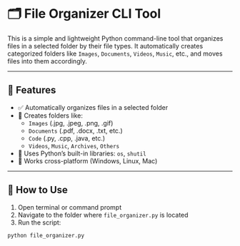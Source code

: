 # 🗂️ File Organizer CLI Tool

This is a simple and lightweight Python command-line tool that organizes files in a selected folder by their file types. It automatically creates categorized folders like `Images`, `Documents`, `Videos`, `Music`, etc., and moves files into them accordingly.

---

## 🚀 Features

- ✅ Automatically organizes files in a selected folder
- 📂 Creates folders like:
  - `Images` (.jpg, .jpeg, .png, .gif)
  - `Documents` (.pdf, .docx, .txt, etc.)
  - `Code` (.py, .cpp, .java, etc.)
  - `Videos`, `Music`, `Archives`, `Others`
- 🧠 Uses Python’s built-in libraries: `os`, `shutil`
- 🧱 Works cross-platform (Windows, Linux, Mac)

---

## 🔧 How to Use

1. Open terminal or command prompt
2. Navigate to the folder where `file_organizer.py` is located
3. Run the script:

```bash
python file_organizer.py
